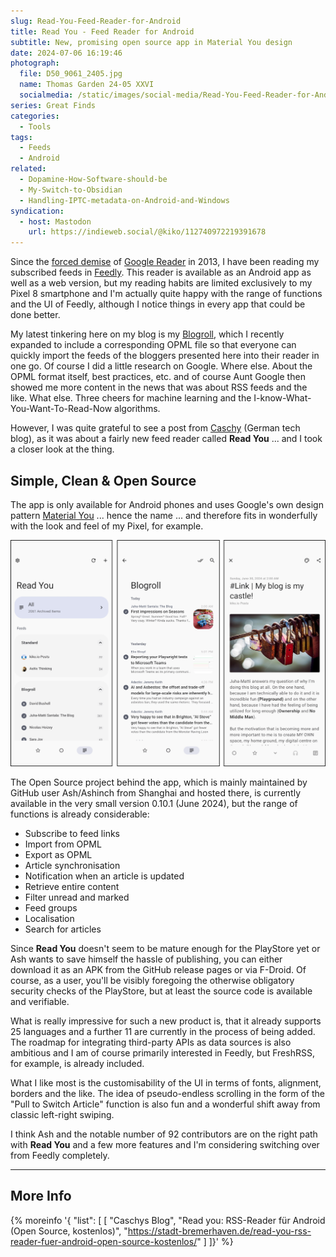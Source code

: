 ```yaml
---
slug: Read-You-Feed-Reader-for-Android
title: Read You - Feed Reader for Android
subtitle: New, promising open source app in Material You design
date: 2024-07-06 16:19:46
photograph:
  file: D50_9061_2405.jpg
  name: Thomas Garden 24-05 XXVI
  socialmedia: /static/images/social-media/Read-You-Feed-Reader-for-Android.png
series: Great Finds
categories:
  - Tools
tags:
  - Feeds
  - Android
related:
  - Dopamine-How-Software-should-be
  - My-Switch-to-Obsidian
  - Handling-IPTC-metadata-on-Android-and-Windows
syndication:
  - host: Mastodon
    url: https://indieweb.social/@kiko/112740972219391678
---
```


Since the [forced demise](https://killedbygoogle.com/) of [Google Reader](https://en.wikipedia.org/wiki/Google_Reader) in 2013, I have been reading my subscribed feeds in [Feedly](https://feedly.com/). This reader is available as an Android app as well as a web version, but my reading habits are limited exclusively to my Pixel 8 smartphone and I'm actually quite happy with the range of functions and the UI of Feedly, although I notice things in every app that could be done better.

My latest tinkering here on my blog is my [Blogroll](/blogroll), which I recently expanded to include a corresponding OPML file so that everyone can quickly import the feeds of the bloggers presented here into their reader in one go. Of course I did a little research on Google. Where else. About the OPML format itself, best practices, etc. and of course Aunt Google then showed me more content in the news that was about RSS feeds and the like. What else. Three cheers for machine learning and the I-know-What-You-Want-To-Read-Now algorithms.

However, I was quite grateful to see a post from [Caschy](https://stadt-bremerhaven.de/read-you-rss-reader-fuer-android-open-source-kostenlos/) (German tech blog), as it was about a fairly new feed reader called **Read You** ... and I took a closer look at the thing.

<!-- more -->

## Simple, Clean & Open Source

The app is only available for Android phones and uses Google's own design pattern [Material You](https://m3.material.io/) ... hence the name ... and therefore fits in wonderfully with the look and feel of my Pixel, for example.

![Screens of Read You](Read-You-Feed-Reader-for-Android/read-you-screens.png)

The Open Source project behind the app, which is mainly maintained by GitHub user Ash/Ashinch from Shanghai and hosted there, is currently available in the very small version 0.10.1 (June 2024), but the range of functions is already considerable:

* Subscribe to feed links
* Import from OPML
* Export as OPML
* Article synchronisation
* Notification when an article is updated
* Retrieve entire content
* Filter unread and marked
* Feed groups
* Localisation
* Search for articles

Since **Read You** doesn't seem to be mature enough for the PlayStore yet or Ash wants to save himself the hassle of publishing, you can either download it as an APK from the GitHub release pages or via F-Droid. Of course, as a user, you'll be visibly foregoing the otherwise obligatory security checks of the PlayStore, but at least the source code is available and verifiable.

What is really impressive for such a new product is, that it already supports 25 languages and a further 11 are currently in the process of being added. The roadmap for integrating third-party APIs as data sources is also ambitious and I am of course primarily interested in Feedly, but FreshRSS, for example, is already included.

What I like most is the customisability of the UI in terms of fonts, alignment, borders and the like. The idea of pseudo-endless scrolling in the form of the "Pull to Switch Article" function is also fun and a wonderful shift away from classic left-right swiping.

I think Ash and the notable number of 92 contributors are on the right path with **Read You** and a few more features and I'm considering switching over from Feedly completely.

---

## More Info

{% moreinfo '{ "list": [
  [ "Caschys Blog", "Read you: RSS-Reader für Android (Open Source, kostenlos)",
  "https://stadt-bremerhaven.de/read-you-rss-reader-fuer-android-open-source-kostenlos/" ]
]}' %}
